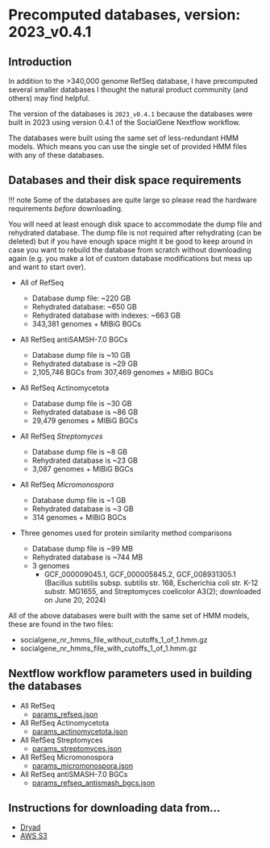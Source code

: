 # Precomputed databases, version: 2023_v0.4.1

## Introduction

In addition to the >340,000 genome RefSeq database, I have precomputed several smaller databases I thought the natural product community (and others) may find helpful.

The version of the databases is `2023_v0.4.1` because the databases were built in 2023 using version 0.4.1 of the SocialGene Nextflow workflow.

The databases were built using the same set of less-redundant HMM models. Which means you can use the single set of provided HMM files with any of these databases.


## Databases and their disk space requirements

!!! note
    Some of the databases are quite large so please read the hardware requirements *before* downloading.

You will need at least enough disk space to accommodate the dump file and rehydrated database. The dump file is not required after rehydrating (can be deleted) but if you have enough space might it be good to keep around in case you want to rebuild the database from scratch without downloading again (e.g. you make a lot of custom database modifications but mess up and want to start over).

- All of RefSeq
    - Database dump file: ~220 GB
    - Rehydrated database: ~650 GB
    - Rehydrated database with indexes: ~663 GB
    - 343,381 genomes + MIBiG BGCs

- All RefSeq antiSAMSH-7.0 BGCs
    - Database dump file is ~10 GB
    - Rehydrated database is ~29 GB
    - 2,105,746 BGCs from 307,469 genomes + MIBiG BGCs 

- All RefSeq Actinomycetota
    - Database dump file is ~30 GB
    - Rehydrated database is ~86 GB
    - 29,479 genomes + MIBiG BGCs

- All RefSeq *Streptomyces*
    - Database dump file is ~8 GB
    - Rehydrated database is ~23 GB
    - 3,087 genomes + MIBiG BGCs

- All RefSeq *Micromonospora*
    - Database dump file is ~1 GB
    - Rehydrated database is ~3 GB
    - 314 genomes + MIBiG BGCs

- Three genomes used for protein similarity method comparisons
    - Database dump file is ~99 MB
    - Rehydrated database is ~744 MB
    - 3 genomes
        - GCF_000009045.1, GCF_000005845.2, GCF_008931305.1 (Bacillus subtilis subsp. subtilis str. 168, Escherichia coli str. K-12 substr. MG1655, and Streptomyces coelicolor A3(2); downloaded on June 20, 2024)
    



All of the above databases were built with the same set of HMM models, these are found in the two files:

- socialgene_nr_hmms_file_without_cutoffs_1_of_1.hmm.gz
- socialgene_nr_hmms_file_with_cutoffs_1_of_1.hmm.gz


## Nextflow workflow parameters used in building the databases


- All RefSeq 
    - [params_refseq.json](../parameters/params_refseq.json)
- All RefSeq Actinomycetota
    - [params_actinomycetota.json](../parameters/params_actinomycetota.json)
- All RefSeq Streptomyces
    - [params_streptomyces.json](../parameters/params_streptomyces.json)
- All RefSeq Micromonospora
    - [params_micromonospora.json](../parameters/params_micromonospora.json)
- All RefSeq antiSMASH-7.0 BGCs
    - [params_refseq_antismash_bgcs.json](../parameters/params_refseq_antismash_bgcs.json)

## Instructions for downloading data from...

- [Dryad](../dryad/dryad.md)
- [AWS S3](../aws/aws.md)
